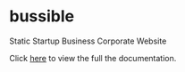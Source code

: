 # bussible
Static Startup Business Corporate Website

Click <a href="https://khairulazry.github.io/bussible/Documentation/" target="_blank">here</a> to view the full the documentation.
